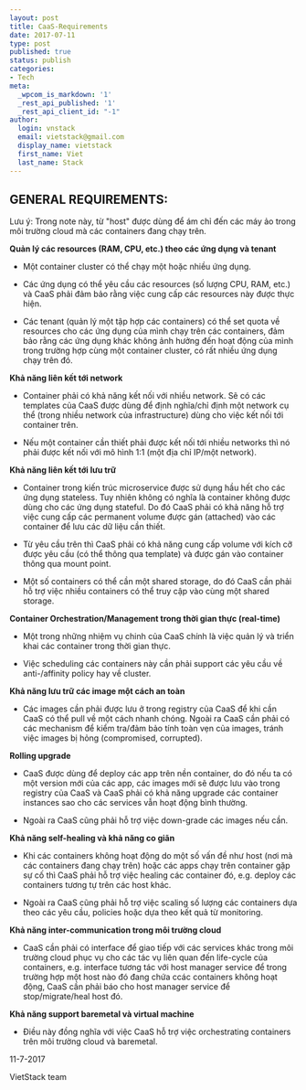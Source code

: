 ```yaml
---
layout: post
title: CaaS-Requirements
date: 2017-07-11
type: post
published: true
status: publish
categories:
- Tech
meta:
  _wpcom_is_markdown: '1'
  _rest_api_published: '1'
  _rest_api_client_id: "-1"
author:
  login: vnstack
  email: vietstack@gmail.com
  display_name: vietstack
  first_name: Viet
  last_name: Stack
---
```



## GENERAL REQUIREMENTS:

Lưu ý:  Trong note này,  từ  "host"  được dùng  để ám chỉ đến các máy ảo trong môi trường cloud mà các containers đang chạy trên.


**Quản lý các resources (RAM, CPU, etc.) theo các  ứng dụng và tenant**

* Một container cluster có thể chạy một hoặc  nhiều ứng dụng.

* Các ứng dụng có  thể yêu cầu các resources  (số lượng CPU, RAM, etc.)  và CaaS  phải đảm bảo rằng  việc cung cấp các resources này  được thực hiện.

* Các  tenant  (quản lý một tập hợp các containers) có thể set quota về resources cho các ứng dụng của mình chạy trên các containers, đảm bảo rằng các ứng dụng khác không ảnh hưởng đến  hoạt động của mình trong trường hợp cùng một container  cluster,  có rất nhiều ứng dụng chạy trên đó.

**Khả năng liên kết tới network**

* Container phải có khả năng  kết nối với nhiều network.  Sẽ có các templates của CaaS được dùng để định nghĩa/chỉ định một network cụ thể (trong nhiều network của infrastructure)  dùng cho việc kết nối tới container trên.

* Nếu một container  cần  thiết phải được kết nối tới nhiều networks thì nó phải được kết nối với mô hình 1:1  (một địa chỉ IP/một network).

**Khả năng liên kết tới lưu trữ**

* Container trong  kiến  trúc microservice  được  sử dụng hầu hết cho  các ứng dụng  stateless. Tuy  nhiên không  có  nghĩa  là  container không được dùng cho  các  ứng dụng stateful. Do đó CaaS  phải có khả  năng  hỗ trợ việc cung cấp các permanent volume được gán (attached) vào các  container để  lưu các dữ liệu cần thiết.

* Từ yêu cầu trên thì  CaaS phải có khả năng cung  cấp  volume  với kích cỡ  được  yêu cầu  (có thể thông qua template)  và được gán  vào  container thông qua  mount point.

* Một số containers có thể cần  một shared storage,  do đó CaaS  cần phải hỗ trợ việc  nhiều containers có thể truy cập  vào cùng một shared storage.

**Container Orchestration/Management trong thời gian thực (real-time)**

* Một trong những nhiệm vụ chinh của CaaS  chính là việc quản lý và triển khai các container trong thời gian thực. 

* Việc scheduling các  containers này cần phải  support các yêu cầu về anti-/affinity policy hay về cluster.

**Khả năng lưu trữ các image một cách an toàn**

* Các images  cần phải được lưu ở trong registry của CaaS  để khi cần CaaS có thể pull về một cách nhanh chóng.  Ngoài ra CaaS cần phải có các mechanism để kiểm tra/đảm bảo tính  toàn vẹn của images,  tránh việc images bị hỏng  (compromised, corrupted).

**Rolling upgrade**

* CaaS được dùng để deploy các app trên nền container,  do đó nếu  ta có một version mới của các app,  các images  mới sẽ được lưu vào trong registry của CaaS và CaaS phải có khả năng upgrade các container instances  sao cho các services vẫn hoạt động  bình thường.

* Ngoài ra CaaS cũng phải hỗ trợ việc down-grade  các images nếu  cần.

**Khả năng self-healing và khả năng co giãn**

* Khi các containers  không hoạt động do một số vấn đề như  host (nơi mà các containers đang chạy trên)  hoặc các apps chạy trên container gặp sự cố thì CaaS phải hỗ trợ việc healing các container đó,  e.g.  deploy các containers tương tự trên các host khác.

* Ngoài ra CaaS cũng phải hỗ trợ việc scaling số lượng các containers dựa theo các yêu cầu,  policies hoặc dựa theo kết quả từ monitoring. 

**Khả năng inter-communication trong môi trường cloud**

* CaaS cần phải có interface để giao tiếp  với các  services khác trong môi trường cloud  phục  vụ cho các tác vụ liên quan đến life-cycle của containers,  e.g.  interface tương tác với host manager service  để  trong trường hợp một host nào đó đang chứa ccác  containers không hoạt động, CaaS cần phải báo cho  host manager service để stop/migrate/heal host đó.

**Khả năng support baremetal và virtual machine**

* Điều  này đồng  nghĩa  với  việc CaaS  hỗ  trợ việc orchestrating  containers trên  môi  trường cloud  và baremetal.




11-7-2017

VietStack team
